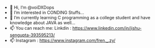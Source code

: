 - 👋 Hi, I’m @voiDXDops
- 👀 I’m interested in CONDING Stuffs...
- 🌱 I’m currently learning C programming as a college student and have knowledge about JAVA as well...
- 📫 You can reach me: Linkdin     : https://www.linkedin.com/in/jishu-sengupta-393595213/ 
- 📫                   Instagram   : https://www.instagram.com/fren._.zy/

<!---
voiDXDops/voiDXDops is a ✨ special ✨ repository because its `README.md` (this file) appears on your GitHub profile.
You can click the Preview link to take a look at your changes.
--->
